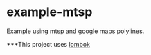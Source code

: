 # example-mtsp

Example using mtsp and google maps polylines.

***This project uses [lombok](http://projectlombok.org/)

